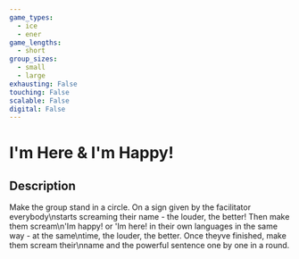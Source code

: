 ```yaml
---
game_types:
  - ice
  - ener
game_lengths:
  - short
group_sizes:
  - small
  - large
exhausting: False
touching: False
scalable: False
digital: False
---
```

# I'm Here & I'm Happy!

## Description
Make the group stand in a circle. On a sign given by the facilitator everybody\nstarts screaming their name - the louder, the better! Then make them scream\n'Im happy! or 'Im here! in their own languages in the same way - at the same\ntime, the louder, the better. Once theyve finished, make them scream their\nname and the powerful sentence one by one in a round.
